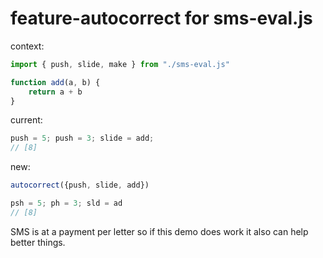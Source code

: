 # feature-autocorrect for sms-eval.js
  
context:
```js
import { push, slide, make } from "./sms-eval.js"

function add(a, b) {
    return a + b
}
```
  
current:
```js
push = 5; push = 3; slide = add;
// [8]
```
  
new:
```js
autocorrect({push, slide, add})

psh = 5; ph = 3; sld = ad
// [8]
```
  
SMS is at a payment per letter so if this demo does work it also can help better things.
